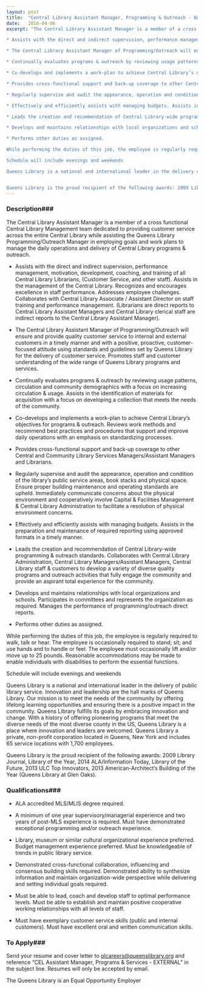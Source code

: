 ```yaml
---
layout: post
title:  "Central Library Assistant Manager, Programming & Outreach - Queens Library"
date:   2016-04-06
excerpt: "The Central Library Assistant Manager is a member of a cross functional Central Library Management team dedicated to providing customer service across the entire Central Library while assisting the Queens Library Programming/Outreach Manager in employing goals and work plans to manage the daily operations and delivery of Central Library programs & outreach.

* Assists with the direct and indirect supervision, performance management, motivation, development, coaching, and training of all Central Library Librarians, (Customer Service, and other staff). Assists in the management of the Central Library. Recognizes and encourages excellence in staff performance. Addresses employee challenges. Collaborates with Central Library Associate / Assistant Director on staff training and performance management. (Librarians are direct reports to Central Library Assistant Managers and Central Library clerical staff are indirect reports to the Central Library Assistant Manager).

* The Central Library Assistant Manager of Programming/Outreach will ensure and provide quality customer service to internal and external customers in a timely manner and with a positive, proactive, customer-focused attitude using standards and guidelines set by Queens Library for the delivery of customer service. Promotes staff and customer understanding of the wide range of Queens Library programs and services.  

* Continually evaluates programs & outreach by reviewing usage patterns, circulation and community demographics with a focus on increasing circulation & usage. Assists in the identification of materials for acquisition with a focus on developing a collection that meets the needs of the community.

* Co-develops and implements a work-plan to achieve Central Library’s objectives for programs & outreach. Reviews work methods and recommend best practices and procedures that support and improve daily operations with an emphasis on standardizing processes.

* Provides cross-functional support and back-up coverage to other Central and Community Library Services Managers/Assistant Managers and Librarians.

* Regularly supervise and audit the appearance, operation and condition of the library’s public service areas, book stacks and physical space. Ensure proper building maintenance and operating standards are upheld.  Immediately communicate concerns about the physical environment and cooperatively involve Capital & Facilities Management & Central Library Administration to facilitate a resolution of physical environment concerns. 

* Effectively and efficiently assists with managing budgets. Assists in the preparation and maintenance of required reporting using approved formats in a timely manner.

* Leads the creation and recommendation of Central Library-wide programming & outreach standards. Collaborates with Central Library Administration, Central Library Managers/Assistant Managers, Central Library staff & customers to develop a variety of diverse quality programs and outreach activities that fully engage the community and provide an aspirant total experience for the community.

* Develops and maintains relationships with local organizations and schools. Participates in committees and represents the organization as required. Manages the performance of programming/outreach direct reports.

* Performs other duties as assigned.

While performing the duties of this job, the employee is regularly required to walk, talk or hear. The employee is occasionally required to stand; sit; and use hands and to handle or feel. The employee must occasionally lift and/or move up to 25 pounds. Reasonable accommodations may be made to enable individuals with disabilities to perform the essential functions.

Schedule will include evenings and weekends

Queens Library is a national and international leader in the delivery of public library service. Innovation and leadership are the hall marks of Queens Library. Our mission is to meet the needs of the community by offering lifelong learning opportunities and ensuring there is a positive impact in the community. Queens Library fulfills its goals by embracing innovation and change. With a history of offering pioneering programs that meet the diverse needs of the most diverse county in the US, Queens Library is a place where innovation and leaders are welcomed. Queens Library a private, non-profit corporation located in Queens, New York and includes 65 service locations with 1,700 employees.


Queens Library is the proud recipient of the following awards: 2009 Library Journal, Library of the Year, 2014 ALA/Information Today, Library of the Future, 2013 ULC Top Innovators, 2013 American-Architect’s Building of the Year (Queens Library at Glen Oaks)."
---
```


### Description###

The Central Library Assistant Manager is a member of a cross functional Central Library Management team dedicated to providing customer service across the entire Central Library while assisting the Queens Library Programming/Outreach Manager in employing goals and work plans to manage the daily operations and delivery of Central Library programs & outreach.

* Assists with the direct and indirect supervision, performance management, motivation, development, coaching, and training of all Central Library Librarians, (Customer Service, and other staff). Assists in the management of the Central Library. Recognizes and encourages excellence in staff performance. Addresses employee challenges. Collaborates with Central Library Associate / Assistant Director on staff training and performance management. (Librarians are direct reports to Central Library Assistant Managers and Central Library clerical staff are indirect reports to the Central Library Assistant Manager).

* The Central Library Assistant Manager of Programming/Outreach will ensure and provide quality customer service to internal and external customers in a timely manner and with a positive, proactive, customer-focused attitude using standards and guidelines set by Queens Library for the delivery of customer service. Promotes staff and customer understanding of the wide range of Queens Library programs and services.  

* Continually evaluates programs & outreach by reviewing usage patterns, circulation and community demographics with a focus on increasing circulation & usage. Assists in the identification of materials for acquisition with a focus on developing a collection that meets the needs of the community.

* Co-develops and implements a work-plan to achieve Central Library’s objectives for programs & outreach. Reviews work methods and recommend best practices and procedures that support and improve daily operations with an emphasis on standardizing processes.

* Provides cross-functional support and back-up coverage to other Central and Community Library Services Managers/Assistant Managers and Librarians.

* Regularly supervise and audit the appearance, operation and condition of the library’s public service areas, book stacks and physical space. Ensure proper building maintenance and operating standards are upheld.  Immediately communicate concerns about the physical environment and cooperatively involve Capital & Facilities Management & Central Library Administration to facilitate a resolution of physical environment concerns. 

* Effectively and efficiently assists with managing budgets. Assists in the preparation and maintenance of required reporting using approved formats in a timely manner.

* Leads the creation and recommendation of Central Library-wide programming & outreach standards. Collaborates with Central Library Administration, Central Library Managers/Assistant Managers, Central Library staff & customers to develop a variety of diverse quality programs and outreach activities that fully engage the community and provide an aspirant total experience for the community.

* Develops and maintains relationships with local organizations and schools. Participates in committees and represents the organization as required. Manages the performance of programming/outreach direct reports.

* Performs other duties as assigned.

While performing the duties of this job, the employee is regularly required to walk, talk or hear. The employee is occasionally required to stand; sit; and use hands and to handle or feel. The employee must occasionally lift and/or move up to 25 pounds. Reasonable accommodations may be made to enable individuals with disabilities to perform the essential functions.

Schedule will include evenings and weekends

Queens Library is a national and international leader in the delivery of public library service. Innovation and leadership are the hall marks of Queens Library. Our mission is to meet the needs of the community by offering lifelong learning opportunities and ensuring there is a positive impact in the community. Queens Library fulfills its goals by embracing innovation and change. With a history of offering pioneering programs that meet the diverse needs of the most diverse county in the US, Queens Library is a place where innovation and leaders are welcomed. Queens Library a private, non-profit corporation located in Queens, New York and includes 65 service locations with 1,700 employees.


Queens Library is the proud recipient of the following awards: 2009 Library Journal, Library of the Year, 2014 ALA/Information Today, Library of the Future, 2013 ULC Top Innovators, 2013 American-Architect’s Building of the Year (Queens Library at Glen Oaks).




### Qualifications###


* ALA accredited MLS/MLIS degree required.

* A minimum of one year supervisory/managerial experience and two years of post-MLS experience is required. Must have demonstrated exceptional programming and/or outreach experience. 

* Library, museum or similar cultural organizational experience preferred. Budget management experience preferred.  Must be knowledgeable of trends in public library service.

* Demonstrated cross-functional collaboration, influencing and consensus building skills required. Demonstrated ability to synthesize information and maintain organization-wide perspective while delivering and setting individual goals required.

* Must be able to lead, coach and develop staff to optimal performance levels. Must be able to establish and maintain positive cooperative working relationships with all levels of staff.

* Must have exemplary customer service skills (public and internal customers). Must have excellent oral and written communication skills.









### To Apply###

Send your resume and cover letter to qlcareers@queenslibrary.org and reference “CEL Assistant Manager, Programs & Services - EXTERNAL” in the subject line. Resumes will only be accepted by email. 

The Queens Library is an Equal Opportunity Employer






